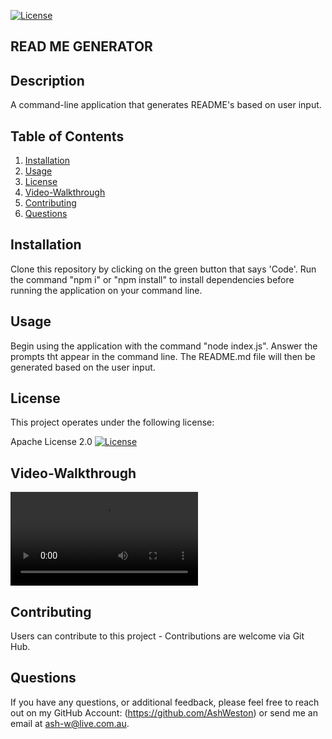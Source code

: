 [![License](https://img.shields.io/badge/License-Apache_2.0-blue.svg)](https://opensource.org/licenses/Apache-2.0)

## READ ME GENERATOR

## Description

A command-line application that generates README's based on user input.

## Table of Contents

1. [Installation](#Installation)
2. [Usage](#Usage)
3. [License](#License)
4. [Video-Walkthrough](#Video-Walkthrough)
5. [Contributing](#Contributing)
6. [Questions](#Questions)

## Installation

Clone this repository by clicking on the green button that says 'Code'. Run the command "npm i" or "npm install" to install dependencies before running the application on your command line.

## Usage

Begin using the application with the command "node index.js". Answer the prompts tht appear in the command line. The README.md file will then be generated based on the user input.

## License

This project operates under the following license:

Apache License 2.0 [![License](https://img.shields.io/badge/License-Apache_2.0-blue.svg)](https://opensource.org/licenses/Apache-2.0)

## Video-Walkthrough

![Read Me walk through](walkthrough.webm)

## Contributing

Users can contribute to this project - Contributions are welcome via Git Hub.

## Questions

If you have any questions, or additional feedback, please feel free to reach out on my
GitHub Account: (https://github.com/AshWeston) or send me an email at ash-w@live.com.au.
